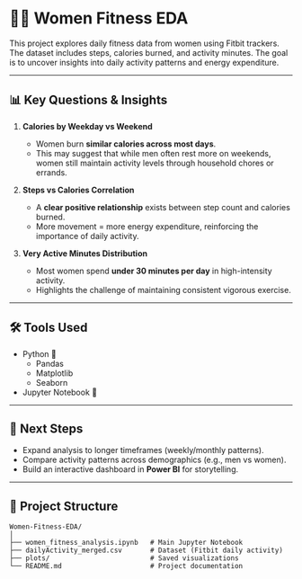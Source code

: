 # 🏋️‍♀️ Women Fitness EDA  

This project explores daily fitness data from women using Fitbit trackers. The dataset includes steps, calories burned, and activity minutes. The goal is to uncover insights into daily activity patterns and energy expenditure.  

---

## 📊 Key Questions & Insights  

1. **Calories by Weekday vs Weekend**  
   - Women burn **similar calories across most days**.  
   - This may suggest that while men often rest more on weekends, women still maintain activity levels through household chores or errands.  

2. **Steps vs Calories Correlation**  
   - A **clear positive relationship** exists between step count and calories burned.  
   - More movement = more energy expenditure, reinforcing the importance of daily activity.  

3. **Very Active Minutes Distribution**  
   - Most women spend **under 30 minutes per day** in high-intensity activity.  
   - Highlights the challenge of maintaining consistent vigorous exercise.  

---

## 🛠 Tools Used  
- Python 🐍  
  - Pandas  
  - Matplotlib  
  - Seaborn  
- Jupyter Notebook 📓  

---

## 🚀 Next Steps  
- Expand analysis to longer timeframes (weekly/monthly patterns).  
- Compare activity patterns across demographics (e.g., men vs women).  
- Build an interactive dashboard in **Power BI** for storytelling.  

---
 

## 📂 Project Structure  

```text
Women-Fitness-EDA/
│
├── women_fitness_analysis.ipynb   # Main Jupyter Notebook
├── dailyActivity_merged.csv       # Dataset (Fitbit daily activity)
├── plots/                         # Saved visualizations
└── README.md                      # Project documentation

